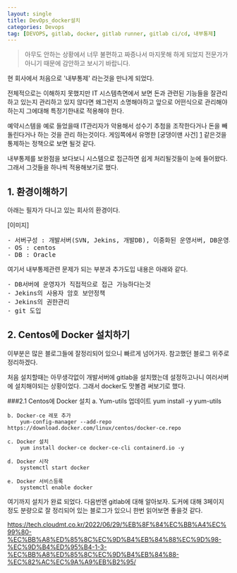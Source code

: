 ```yaml
---
layout: single
title: DevOps_docker설치
categories: Devops
tag: [DEVOPS, gitlab, docker, gitlab runner, gitlab ci/cd, 내부통제]
---
```




> 아무도 안하는 상황에서 너무 불편하고 짜증나서 마지못해 하게 되었지 전문가가 아니기 때문에 감안하고 보시기 바랍니다.


현 회사에서 처음으로 '내부통제' 라는것을 만나게 되었다.

전체적으로는 이해하지 못했지만 IT 시스템측면에서 보면 돈과 관련된 기능들을 잘관리하고 있는지
관리하고 있지 않다면 왜그런지 소명해야하고 앞으로 어떤식으로 관리해야하는지 그에대해 특정기한내로 적용해야 한다.

예약시스템을 예로 들었을때 IT관리자가 악용해서 성수기 추첨을 조작한다거나 돈을 빼돌린다거나 하는 것을
관리 하는것이다. 게임쪽에서 유명한 [궁댕이맨 사건] [1] 같은것을 통제하는 정책으로 보면 될것 같다.

내부통제를 보완점을 보다보니 시스템으로 접근하면 쉽게 처리될것들이 눈에 들어왔다. 그래서 그것들을
하나씩 적용해보기로 했다.

## 1. 환경이해하기
아래는 필자가 다니고 있는 회사의 환경이다.

[이미지]
<pre>
- 서버구성 : 개발서버(SVN, Jekins, 개발DB), 이중화된 운영서버, DB운영서버
- OS : centos
- DB : Oracle
</pre>

여기서 내부통제관련 문제가 되는 부분과 추가도입 내용은 아래와 같다. 
<pre>
- DB서버에 운영자가 직접적으로 접근 가능하다는것
- Jekins의 사용자 암호 보안정책
- Jekins의 권한관리
- git 도입
</pre>

## 2. Centos에 Docker 설치하기

이부분은 많은 블로그들에 잘정리되어 있으니 빠르게 넘어가자.
참고했던 블로그 위주로 정리하겠다. 

처음 설치할때는 아무생각없이 개발서버에 gitlab을 설치했는데 설정하고나니 여러서버에 설치해야되는 상황이었다.
그래서 docker도 맛볼겸 써보기로 했다.


###2.1 Centos에 Docker 설치
    a. Yum-utils 업데이트 
        yum install -y yum-utils

    b. Docker-ce 레포 추가
        yum-config-manager --add-repo https://download.docker.com/linux/centos/docker-ce.repo

    c. Docker 설치
        yum install docker-ce docker-ce-cli containerd.io -y

    d. Docker 시작
        systemctl start docker

    e. Docker 서비스등록
        systemctl enable docker


여기까지 설치가 완료 되었다. 다음번엔 gitlab에 대해 알아보자.
도커에 대해 3페이지 정도 분량으로 잘 정리되어 있는 블로그가 있으니 한번 읽어보면 좋을것 같다.

https://tech.cloudmt.co.kr/2022/06/29/%EB%8F%84%EC%BB%A4%EC%99%80-%EC%BB%A8%ED%85%8C%EC%9D%B4%EB%84%88%EC%9D%98-%EC%9D%B4%ED%95%B4-1-3-%EC%BB%A8%ED%85%8C%EC%9D%B4%EB%84%88-%EC%82%AC%EC%9A%A9%EB%B2%95/



[1]: https://namu.wiki/w/%EB%8D%98%EC%A0%84%EC%95%A4%ED%8C%8C%EC%9D%B4%ED%84%B0%20%EC%A7%81%EC%9B%90%20%EA%B6%8C%ED%95%9C%20%EB%82%A8%EC%9A%A9%20%EB%85%BC%EB%9E%80